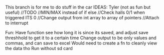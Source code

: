 This branch is for me to do stuff in the car
IDEAS:
Tyler (not as fun but useful)
//TODO
        //MIN/MAX instead of if else
        //Check halls 0/1 when triggered ITS 0
        //Change output from int array to array of pointers
        //Attach to interrupt

Fun:
    Have function see how long it is since its saved, and adjust save threshhold to get it to a certain time
    Change output to be only values and commas, and can save to excel
    Would need to create a fn to cleanly view the data tho
    Run without sd card
